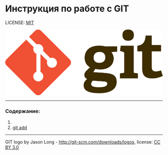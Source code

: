 # Инструкция по работе с GIT

LICENSE: [MIT](license.md)

![git-logo](./assets/Git-Logo-2Color.png)

---


### Содержание:
1.
2. [git add](./add.md)


---

GIT logo by Jason Long - http://git-scm.com/downloads/logos, license: [CC BY 3.0](https://creativecommons.org/licenses/by/3.0/)